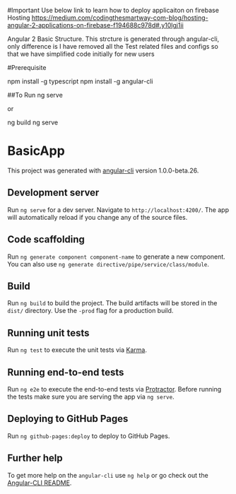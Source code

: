 #Important
Use below link to learn how to deploy applicaiton on firebase Hosting
https://medium.com/codingthesmartway-com-blog/hosting-angular-2-applications-on-firebase-f194688c978d#.y10lgj1ii


Angular 2 Basic Structure.
This strcture is generated through angular-cli, only difference is I have removed all the Test related files and configs so that we have simplified code initially for new users

#Prerequisite


npm install -g typescript
npm install -g angular-cli

##To Run
ng serve

or

ng build
ng serve

# BasicApp

This project was generated with [angular-cli](https://github.com/angular/angular-cli) version 1.0.0-beta.26.

## Development server
Run `ng serve` for a dev server. Navigate to `http://localhost:4200/`. The app will automatically reload if you change any of the source files.

## Code scaffolding

Run `ng generate component component-name` to generate a new component. You can also use `ng generate directive/pipe/service/class/module`.

## Build

Run `ng build` to build the project. The build artifacts will be stored in the `dist/` directory. Use the `-prod` flag for a production build.

## Running unit tests

Run `ng test` to execute the unit tests via [Karma](https://karma-runner.github.io).

## Running end-to-end tests

Run `ng e2e` to execute the end-to-end tests via [Protractor](http://www.protractortest.org/).
Before running the tests make sure you are serving the app via `ng serve`.

## Deploying to GitHub Pages

Run `ng github-pages:deploy` to deploy to GitHub Pages.

## Further help

To get more help on the `angular-cli` use `ng help` or go check out the [Angular-CLI README](https://github.com/angular/angular-cli/blob/master/README.md).
